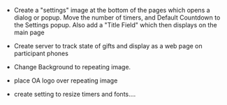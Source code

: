 

-  Create a "settings" image at the bottom of the pages which opens a dialog or popup. Move the number of timers, and Default Countdown to the Settings popup.  Also add a "Title Field" which then displays on the main page

- Create server to track state of gifts and display as a web page on participant phones

- Change Background to repeating image.

- place OA logo over repeating image

- create setting to resize timers and fonts....






